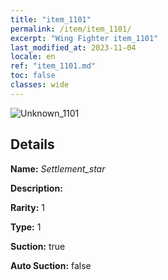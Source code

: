 ```yaml
---
title: "item_1101"
permalink: /item/item_1101/
excerpt: "Wing Fighter item_1101"
last_modified_at: 2023-11-04
locale: en
ref: "item_1101.md"
toc: false
classes: wide
---
```



 ![Unknown_1101](/images/item/Settlement_star_p.png)



## Details

 **Name:** *Settlement_star* 

 **Description:** 

 **Rarity:** 1 

 **Type:** 1 

 **Suction:** true 

 **Auto Suction:** false 



